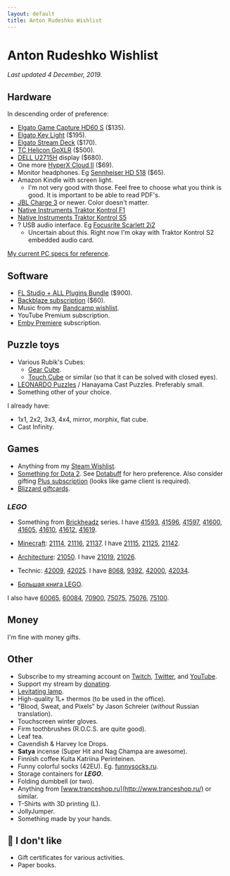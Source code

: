 ```yaml
---
layout: default
title: Anton Rudeshko Wishlist
---
```


# Anton Rudeshko Wishlist

*Last updated 4 December, 2019.*

## Hardware

In descending order of preference:

* [Elgato Game Capture HD60 S][hd60-s] ($135).
* [Elgato Key Light][key-light] ($195).
* [Elgato Stream Deck][stream-deck] ($170).
* [TC Helicon GoXLR][goxlr] ($500).
* [DELL U2715H][dell] display ($680).
* One more [HyperX Cloud II][hyperx2] ($69).
* Monitor headphones. Eg [Sennheiser HD 518][hd-518] ($65).
* Amazon Kindle with screen light.
  * I'm not very good with those. Feel free to choose what you think is good. It is important to be able to read PDF's.
* [JBL Charge 3][jbl] or newer. Color doesn't matter.
* [Native Instruments Traktor Kontrol F1][ni-kontrol-f1]
* [Native Instruments Traktor Kontrol S5][ni-kontrol-s5]
* ? USB audio interface. Eg [Focusrite Scarlett 2i2][focusrite]
  * Uncertain about this. Right now I'm okay with Traktor Kontrol S2 embedded audio card.

[hd60-s]: https://www.elgato.com/en/gaming/game-capture-hd60-s
[key-light]: https://www.elgato.com/en/gaming/key-light
[stream-deck]: https://www.elgato.com/en/gaming/stream-deck
[goxlr]: https://www.tc-helicon.com/broadcast
[dell]: https://market.yandex.ru/product/11131926
[hyperx2]: https://market.yandex.ru/product/12241651
[hd-518]: https://market.yandex.ru/product/6516805
[jbl]: https://market.yandex.ru/product/13925684
[ni-kontrol-s5]: http://www.native-instruments.com/en/products/traktor/dj-controllers/traktor-kontrol-s5/
[ni-kontrol-f1]: http://www.native-instruments.com/en/products/traktor/dj-controllers/traktor-kontrol-f1/
[focusrite]: http://market.yandex.ru/model.xml?modelid=7754997&hid=91027

[My current PC specs for reference][pc-config].

[pc-config]: https://www.rudeshko.com/pc-config

## Software

* [FL Studio + ALL Plugins Bundle][fl-studio] ($900).
* [Backblaze subscription][backblaze] ($60).
* Music from my [Bandcamp wishlist][bandcamp-wishlist].
* YouTube Premium subscription.
* [Emby Premiere][emby-premiere] subscription.

[fl-studio]: https://support.image-line.com/jshop/shop.php
[backblaze]: https://secure.backblaze.com/gift.htm
[bandcamp-wishlist]: https://bandcamp.com/anton-rudeshko/wishlist
[emby-premiere]: https://emby.media/premiere.html

## Puzzle toys

* Various Rubik's Cubes:
  * [Gear Cube](http://playlab.ru/toys/mefferts/gear-cube/).
  * [Touch Cube](https://www.rubiks.com/rubik-s-touch-cube.html) or similar (so that it can be solved with closed eyes).
* [LEONARDO Puzzles](http://www.leonardo-puzzles.com/) / Hanayama Cast Puzzles. Preferably small.
* Something other of your choice.

I already have:

* 1x1, 2x2, 3x3, 4x4, mirror, morphix, flat cube.
* Cast Infinity.

## Games

* Anything from my [Steam Wishlist][steam].
* [Something for Dota 2][dota2-store]. See [Dotabuff][dotabuff] for hero preference. Also consider gifting [Plus subscription][dota2-plus] (looks like game client is required).
* [Blizzard giftcards][blizzard-giftcards].

[steam]: http://steamcommunity.com/id/Tesla404/wishlist
[dota2-store]: http://www.dota2.com/store/
[dotabuff]: https://www.dotabuff.com/players/55714886
[dota2-plus]: https://www.dota2.com/plus
[blizzard-giftcards]: https://giftcards.blizzard.com/

### *LEGO*

* Something from [Brickheadz][lego-brickheadz] series. I have [41593], [41596], [41597], [41600], [41605], [41610], [41612], [41619].

[lego-brickheadz]: https://shop.lego.com/en-US/Brickheadz-sets
[41593]: https://www.google.com/search?q=lego%20"41593"
[41596]: https://www.google.com/search?q=lego%20"41596"
[41597]: https://www.google.com/search?q=lego%20"41597"
[41600]: https://www.google.com/search?q=lego%20"41600"
[41605]: https://www.google.com/search?q=lego%20"41605"
[41610]: https://www.google.com/search?q=lego%20"41610"
[41612]: https://www.google.com/search?q=lego%20"41612"
[41619]: https://www.google.com/search?q=lego%20"41619"

* [Minecraft][lego-minecraft]: [21114], [21116], [21137]. I have [21115], [21125], [21142].

[lego-minecraft]: https://shop.lego.com/en-US/Minecraft-ByTheme
[21114]: https://www.google.com/search?q=lego%20"21114"
[21115]: https://www.google.com/search?q=lego%20"21115"
[21116]: https://www.google.com/search?q=lego%20"21116"
[21125]: https://www.google.com/search?q=lego%20"21125"
[21137]: https://www.google.com/search?q=lego%20"21137"
[21142]: https://www.google.com/search?q=lego%20"21142"

* [Architecture][lego-architecture]: [21050]. I have [21019], [21026].

[lego-architecture]: https://shop.lego.com/en-US/Architecture-ByTheme
[21019]: https://www.google.com/search?q=lego%20"21019"
[21026]: https://www.google.com/search?q=lego%20"21026"
[21050]: https://www.google.com/search?q=lego%20"21050"

* Technic: [42009], [42025]. I have [8068], [9392], [42000], [42034].

[8068]: https://www.google.com/search?q=lego%20"8068"
[9392]: https://www.google.com/search?q=lego%20"9392"
[42000]: https://www.google.com/search?q=lego%20"42000"
[42009]: https://www.google.com/search?q=lego%20"42009"
[42025]: https://www.google.com/search?q=lego%20"42025"
[42034]: https://www.google.com/search?q=lego%20"42034"

* [Большая книга LEGO][lego-big].

[lego-big]: http://www.mann-ivanov-ferber.ru/books/paperbook/unofficial-lego-builders-guide/

I also have [60065], [60084], [70900], [75075], [75076], [75100].

[60065]: https://www.google.com/search?q=lego%20"60065"
[60084]: https://www.google.com/search?q=lego%20"60084"
[70900]: https://www.google.com/search?q=lego%20"70900"
[75075]: https://www.google.com/search?q=lego%20"75075"
[75076]: https://www.google.com/search?q=lego%20"75076"
[75100]: https://www.google.com/search?q=lego%20"75100"

## Money

I'm fine with money gifts.

## Other

* Subscribe to my streaming account on [Twitch](https://www.twitch.tv/rudeshko_plays), [Twitter](https://twitter.com/rudeshko_plays), and [YouTube](https://www.youtube.com/channel/UCEmTIP5sBak0aiGU2sFMX2w).
* Support my stream by [donating](https://donate.stream/rudeshko_plays).
* [Levitating lamp](https://www.levitera.ru/product/levitiruyuschiy-svetilnik-cosmic-temnyy).
* High-quality 1L+ thermos (to be used in the office).
* "Blood, Sweat, and Pixels" by Jason Schreier (_without_ Russian translation).
* Touchscreen winter gloves.
* Firm toothbrushes (R.O.C.S. are quite good).
* Leaf tea.
* Cavendish & Harvey Ice Drops.
* **Satya** incense (Super Hit and Nag Champa are awesome).
* Finnish coffee Kulta Katriina Perinteinen.
* Funny colorful socks (42EU). Eg. [funnysocks.ru](https://funnysocks.ru/).
* Storage containers for ***LEGO***.
* Folding dumbbell (or two).
* Anything from [www.tranceshop.ru](http://www.tranceshop.ru/) or similar.
* T-Shirts with 3D printing (L).
* JollyJumper.
* Something made by your hands.

## 🚫 I don't like

* Gift certificates for various activities.
* Paper books.
